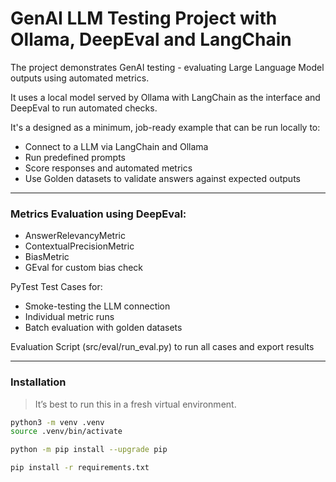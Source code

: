 # GenAI LLM Testing Project with Ollama, DeepEval and LangChain 

The project demonstrates GenAI testing - evaluating Large Language Model outputs using automated metrics.

It uses a local model served by Ollama with LangChain as the interface and DeepEval to run automated checks.

It's a designed as a minimum, job-ready example that can be run locally to:
- Connect to a LLM via LangChain and Ollama
- Run predefined prompts
- Score responses and automated metrics
- Use Golden datasets to validate answers against expected outputs

---

### Metrics Evaluation using DeepEval:

- AnswerRelevancyMetric
- ContextualPrecisionMetric
- BiasMetric
- GEval for custom bias check


PyTest Test Cases for:

- Smoke-testing the LLM connection
- Individual metric runs
- Batch evaluation with golden datasets

Evaluation Script (src/eval/run_eval.py) to run all cases and export results

---
### Installation

> It’s best to run this in a fresh virtual environment.

```bash
python3 -m venv .venv
source .venv/bin/activate

python -m pip install --upgrade pip

pip install -r requirements.txt
